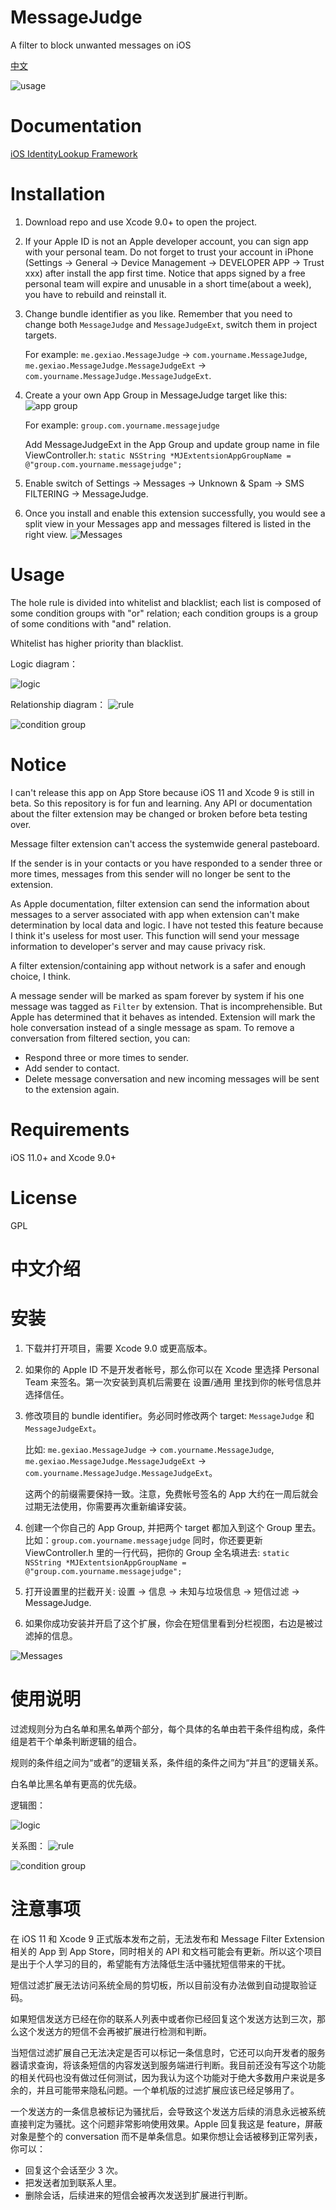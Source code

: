 # MessageJudge
A filter to block unwanted messages on iOS

[中文](#中文介绍)

![usage](https://user-images.githubusercontent.com/3390634/27032166-0e747772-4fa6-11e7-89f5-83ecb82621c0.gif)

# Documentation
[iOS IdentityLookup Framework](https://developer.apple.com/documentation/identitylookup)

# Installation
1. Download repo and use Xcode 9.0+ to open the project.
2. If your Apple ID is not an Apple developer account, you can sign app with your personal team. Do not forget to trust your account in iPhone (Settings -> General -> Device Management -> DEVELOPER APP -> Trust xxx) after install the app first time. Notice that apps signed by a free personal team will expire and unusable in a short time(about a week), you have to rebuild and reinstall it.
3. Change bundle identifier as you like. Remember that you need to change both `MessageJudge` and `MessageJudgeExt`, switch them in project targets.
    
    For example: `me.gexiao.MessageJudge` -> `com.yourname.MessageJudge`, `me.gexiao.MessageJudge.MessageJudgeExt` -> `com.yourname.MessageJudge.MessageJudgeExt`.
4. Create a your own App Group in MessageJudge target like this:
![app group](https://user-images.githubusercontent.com/3390634/26938860-184430ae-4ca8-11e7-9e7b-a18a85d08d5c.png)   

    For example: `group.com.yourname.messagejudge`
    
    Add MessageJudgeExt in the App Group and update group name in file ViewController.h:
    `static NSString *MJExtentsionAppGroupName = @"group.com.yourname.messagejudge";`
5. Enable switch of Settings -> Messages -> Unknown & Spam -> SMS FILTERING -> MessageJudge.
6. Once you install and enable this extension successfully, you would see a split view in your Messages app and messages filtered is listed in the right view.
    ![Messages](https://user-images.githubusercontent.com/3390634/26939798-0baa3d22-4cab-11e7-8113-9e82886804c9.PNG)

# Usage
The hole rule is divided into whitelist and blacklist; each list is composed of some condition groups with "or" relation; each condition groups is a group of some conditions with "and" relation.

Whitelist has higher priority than blacklist.

Logic diagram：

![logic](https://user-images.githubusercontent.com/3390634/27030043-53131e96-4f9d-11e7-9ae6-d4faaa8d8e45.png)

Relationship diagram：
![rule](https://user-images.githubusercontent.com/3390634/27029302-484c4206-4f9a-11e7-8f81-5bf4fd896f23.png)

![condition group](https://user-images.githubusercontent.com/3390634/27030061-64afd7ca-4f9d-11e7-8b2f-9a99b77459dd.png)

# Notice
I can't release this app on App Store because iOS 11 and Xcode 9 is still in beta. So this repository is for fun and learning. Any API or documentation about the filter extension may be changed or broken before beta testing over.

Message filter extension can't access the systemwide general pasteboard.

If the sender is in your contacts or you have responded to a sender three or more times, messages from this sender will no longer be sent to the extension.

As Apple documentation, filter extension can send the information about messages to a server associated with app when extension can't make determination by local data and logic. I have not tested this feature because I think it's useless for most user. This function will send your message information to developer's server and may cause privacy risk.

A filter extension/containing app without network is a safer and enough choice, I think.

A message sender will be marked as spam forever by system if his one message was tagged as `Filter` by extension. That is incomprehensible. But Apple has determined that it behaves as intended. Extension will mark the hole conversation instead of a single message as spam. To remove a conversation from filtered section, you can:

* Respond three or more times to sender.
* Add sender to contact.
* Delete message conversation and new incoming messages will be sent to the extension again.

# Requirements
iOS 11.0+ and Xcode 9.0+

# License
GPL

中文介绍
==========

# 安装
1. 下载并打开项目，需要 Xcode 9.0 或更高版本。
2. 如果你的 Apple ID 不是开发者帐号，那么你可以在 Xcode 里选择 Personal Team 来签名。第一次安装到真机后需要在 设置/通用 里找到你的帐号信息并选择信任。
3. 修改项目的 bundle identifier。务必同时修改两个 target: `MessageJudge` 和 `MessageJudgeExt`。
    
    比如: `me.gexiao.MessageJudge` -> `com.yourname.MessageJudge`, `me.gexiao.MessageJudge.MessageJudgeExt` -> `com.yourname.MessageJudge.MessageJudgeExt`。
    
    这两个的前缀需要保持一致。注意，免费帐号签名的 App 大约在一周后就会过期无法使用，你需要再次重新编译安装。
4. 创建一个你自己的 App Group, 并把两个 target 都加入到这个 Group 里去。
    比如：`group.com.yourname.messagejudge`
    同时，你还要更新 ViewController.h 里的一行代码，把你的 Group 全名填进去:
    `static NSString *MJExtentsionAppGroupName = @"group.com.yourname.messagejudge";`
5. 打开设置里的拦截开关: 设置 -> 信息 -> 未知与垃圾信息 -> 短信过滤 -> MessageJudge.
6. 如果你成功安装并开启了这个扩展，你会在短信里看到分栏视图，右边是被过滤掉的信息。

  ![Messages](https://user-images.githubusercontent.com/3390634/26939798-0baa3d22-4cab-11e7-8113-9e82886804c9.PNG)

# 使用说明
过滤规则分为白名单和黑名单两个部分，每个具体的名单由若干条件组构成，条件组是若干个单条判断逻辑的组合。

规则的条件组之间为“或者”的逻辑关系，条件组的条件之间为“并且”的逻辑关系。

白名单比黑名单有更高的优先级。

逻辑图：

![logic](https://user-images.githubusercontent.com/3390634/27030043-53131e96-4f9d-11e7-9ae6-d4faaa8d8e45.png)

关系图：
![rule](https://user-images.githubusercontent.com/3390634/27029302-484c4206-4f9a-11e7-8f81-5bf4fd896f23.png)

![condition group](https://user-images.githubusercontent.com/3390634/27030061-64afd7ca-4f9d-11e7-8b2f-9a99b77459dd.png)

# 注意事项
在 iOS 11 和 Xcode 9 正式版本发布之前，无法发布和 Message Filter Extension 相关的 App 到 App Store，同时相关的 API 和文档可能会有更新。所以这个项目是出于个人学习的目的，希望能有方法降低生活中骚扰短信带来的干扰。

短信过滤扩展无法访问系统全局的剪切板，所以目前没有办法做到自动提取验证码。

如果短信发送方已经在你的联系人列表中或者你已经回复这个发送方达到三次，那么这个发送方的短信不会再被扩展进行检测和判断。

当短信过滤扩展自己无法决定是否可以标记一条信息时，它还可以向开发者的服务器请求查询，将该条短信的内容发送到服务端进行判断。我目前还没有写这个功能的相关代码也没有做过任何测试，因为我认为这个功能对于绝大多数用户来说是多余的，并且可能带来隐私问题。一个单机版的过滤扩展应该已经足够用了。

一个发送方的一条信息被标记为骚扰后，会导致这个发送方后续的消息永远被系统直接判定为骚扰。这个问题非常影响使用效果。Apple 回复我这是 feature，屏蔽对象是整个的 conversation 而不是单条信息。如果你想让会话被移到正常列表，你可以：

* 回复这个会话至少 3 次。
* 把发送者加到联系人里。
* 删除会话，后续进来的短信会被再次发送到扩展进行判断。


